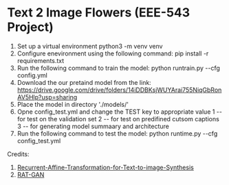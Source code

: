 # Text 2 Image Flowers (EEE-543 Project)

1) Set up a virtual environment
    python3 -m venv venv
1) Configure enevironment using the following command:
    pip install -r requirements.txt
3) Run the following command to train the model:
    python runtrain.py --cfg config.yml
4) Download the our pretaind model from the link:
https://drive.google.com/drive/folders/14iDDBKsjWUYArai755NiqGbRonAV5Hlp?usp=sharing
5) Place the model in directory './models/'
6) Opne config_test.yml and change the TEST key to appropriate value
   1 -- for test on the validation set
   2 -- for test on predifined cutsom captions
   3 -- for generating model summaary and architecture
4) Run the following command to test the model:
    python runtime.py --cfg config_test.yml
    
Credits:
1) [Recurrent-Affine-Transformation-for-Text-to-image-Synthesis](https://arxiv.org/abs/2204.10482) 
2) [RAT-GAN](https://github.com/senmaoy/Recurrent-Affine-Transformation-for-Text-to-image-Synthesis)

